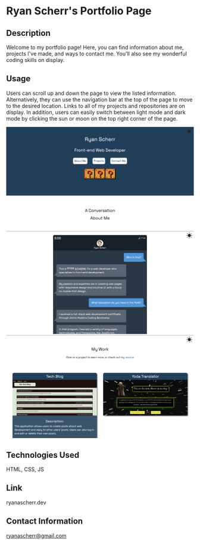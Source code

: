# Ryan Scherr's Portfolio Page

## Description

Welcome to my portfolio page! Here, you can find information about me, projects I've made, and ways to contact me. You'll also see my wonderful coding skills on display.

## Usage

Users can scroll up and down the page to view the listed information. Alternatively, they can use the navigation bar at the top of the page to move to the desired location. Links to all of my projects and repositories are on display. In addition, users can easily switch between light mode and dark mode by clicking the sun or moon on the top right corner of the page.

![Ryan Scherr's Portfolio Page](img/portfolio-1.png)
![Ryan Scherr's Portfolio Page](img/portfolio-2.png)
![Ryan Scherr's Portfolio Page](img/portfolio-3.png)

## Technologies Used

HTML, CSS, JS

## Link

ryanascherr.dev

## Contact Information

ryanascherr@gmail.com
